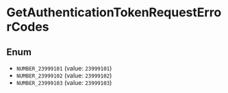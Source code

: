 # GetAuthenticationTokenRequestErrorCodes

## Enum

* `NUMBER_23999101` (value: `23999101`)
* `NUMBER_23999102` (value: `23999102`)
* `NUMBER_23999103` (value: `23999103`)
